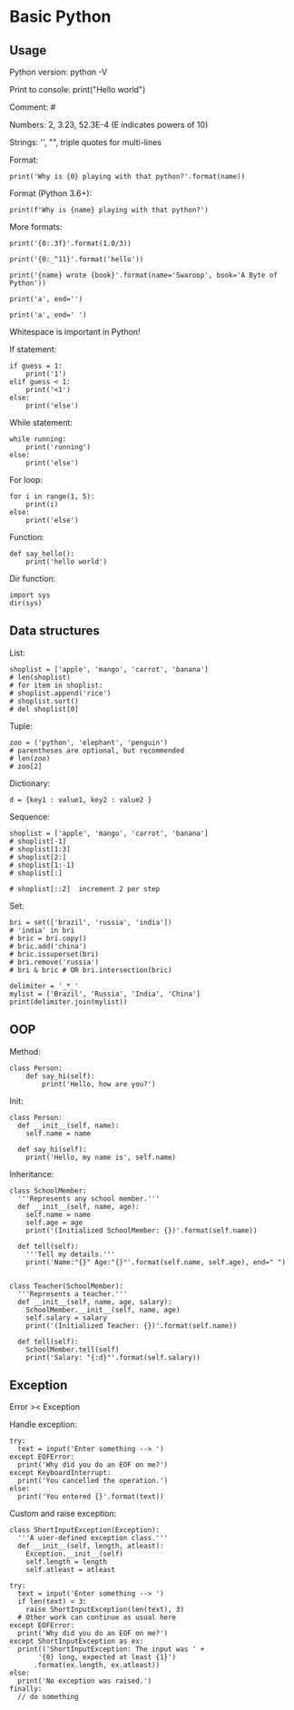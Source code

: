 # Basic Python


## Usage

Python version: python -V

Print to console: print("Hello world")

Comment: #

Numbers: 2, 3.23, 52.3E-4 (E indicates powers of 10)

Strings: '', "", triple quotes for multi-lines

Format: 

    print('Why is {0} playing with that python?'.format(name))

Format (Python 3.6+): 

    print(f'Why is {name} playing with that python?')

More formats:

    print('{0:.3f}'.format(1.0/3))

    print('{0:_^11}'.format('hello'))

    print('{name} wrote {book}'.format(name='Swaroop', book='A Byte of Python'))

    print('a', end='')

    print('a', end=' ')

Whitespace is important in Python!

If statement:

    if guess = 1:
        print('1')
    elif guess < 1:
        print('<1')
    else:
        print('else')

While statement:

    while running:
        print('running')
    else:
        print('else')

For loop:

    for i in range(1, 5):
        print(i)
    else:
        print('else')

Function:

    def say_hello():
        print('hello world')
        
Dir function:

    import sys
    dir(sys)
    
    
## Data structures

List:

    shoplist = ['apple', 'mango', 'carrot', 'banana']
    # len(shoplist)
    # for item in shoplist:
    # shoplist.append('rice')
    # shoplist.sort()
    # del shoplist[0]
    
Tuple:

    zoo = ('python', 'elephant', 'penguin')
    # parentheses are optional, but recommended
    # len(zoo)
    # zoo[2]
    
Dictionary:

    d = {key1 : value1, key2 : value2 }
    
Sequence:

    shoplist = ['apple', 'mango', 'carrot', 'banana']
    # shoplist[-1]
    # shoplist[1:3]
    # shoplist[2:]
    # shoplist[1:-1]
    # shoplist[:]
    
    # shoplist[::2]  increment 2 per step
    
Set:

    bri = set(['brazil', 'russia', 'india'])
    # 'india' in bri
    # bric = bri.copy()
    # bric.add('china')
    # bric.issuperset(bri)
    # bri.remove('russia')
    # bri & bric # OR bri.intersection(bric)
    
    delimiter = '_*_'
    mylist = ['Brazil', 'Russia', 'India', 'China']
    print(delimiter.join(mylist))
    

## OOP

Method:

    class Person:
        def say_hi(self):
            print('Hello, how are you?')

Init:

    class Person:
      def __init__(self, name):
        self.name = name

      def say_hi(self):
        print('Hello, my name is', self.name)
        
Inheritance:

    class SchoolMember:
      '''Represents any school member.'''
      def __init__(self, name, age):
        self.name = name
        self.age = age
        print('(Initialized SchoolMember: {})'.format(self.name))

      def tell(self):
        '''Tell my details.'''
        print('Name:"{}" Age:"{}"'.format(self.name, self.age), end=" ")


    class Teacher(SchoolMember):
      '''Represents a teacher.'''
      def __init__(self, name, age, salary):
        SchoolMember.__init__(self, name, age)
        self.salary = salary
        print('(Initialized Teacher: {})'.format(self.name))

      def tell(self):
        SchoolMember.tell(self)
        print('Salary: "{:d}"'.format(self.salary))
        

## Exception

Error >< Exception

Handle exception:

    try:
      text = input('Enter something --> ')
    except EOFError:
      print('Why did you do an EOF on me?')
    except KeyboardInterrupt:
      print('You cancelled the operation.')
    else:
      print('You entered {}'.format(text))
      
Custom and raise exception:

    class ShortInputException(Exception):
      '''A user-defined exception class.'''
      def __init__(self, length, atleast):
        Exception.__init__(self)
        self.length = length
        self.atleast = atleast
        
    try:
      text = input('Enter something --> ')
      if len(text) < 3:
        raise ShortInputException(len(text), 3)
      # Other work can continue as usual here
    except EOFError:
      print('Why did you do an EOF on me?')
    except ShortInputException as ex:
      print(('ShortInputException: The input was ' +
           '{0} long, expected at least {1}')
          .format(ex.length, ex.atleast))
    else:
      print('No exception was raised.')
    finally:
      // do something
